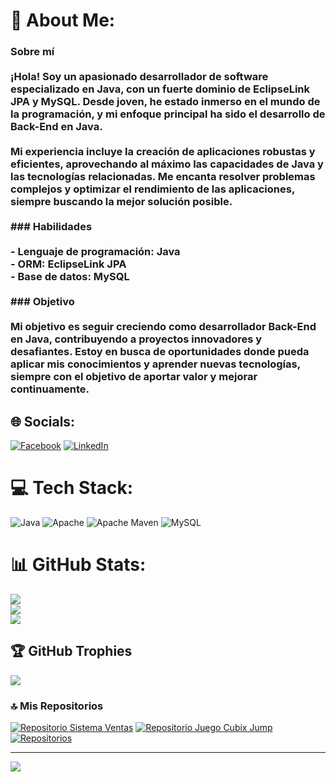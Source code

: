 # 💫 About Me:
### Sobre mí<br><br>¡Hola! Soy un apasionado desarrollador de software especializado en Java, con un fuerte dominio de EclipseLink JPA y MySQL. Desde joven, he estado inmerso en el mundo de la programación, y mi enfoque principal ha sido el desarrollo de Back-End en Java.<br><br>Mi experiencia incluye la creación de aplicaciones robustas y eficientes, aprovechando al máximo las capacidades de Java y las tecnologías relacionadas. Me encanta resolver problemas complejos y optimizar el rendimiento de las aplicaciones, siempre buscando la mejor solución posible.<br><br>### Habilidades<br><br>- **Lenguaje de programación:** Java<br>- **ORM:** EclipseLink JPA<br>- **Base de datos:** MySQL<br><br>### Objetivo<br><br>Mi objetivo es seguir creciendo como desarrollador Back-End en Java, contribuyendo a proyectos innovadores y desafiantes. Estoy en busca de oportunidades donde pueda aplicar mis conocimientos y aprender nuevas tecnologías, siempre con el objetivo de aportar valor y mejorar continuamente.


## 🌐 Socials:
[![Facebook](https://img.shields.io/badge/Facebook-%231877F2.svg?logo=Facebook&logoColor=white)](https://facebook.com/Overworld.Nick) [![LinkedIn](https://img.shields.io/badge/LinkedIn-%230077B5.svg?logo=linkedin&logoColor=white)](https://linkedin.com/in/nickclap-mc-20b627313) 

# 💻 Tech Stack:
![Java](https://img.shields.io/badge/java-%23ED8B00.svg?style=for-the-badge&logo=openjdk&logoColor=white) ![Apache](https://img.shields.io/badge/apache-%23D42029.svg?style=for-the-badge&logo=apache&logoColor=white) ![Apache Maven](https://img.shields.io/badge/Apache%20Maven-C71A36?style=for-the-badge&logo=Apache%20Maven&logoColor=white) ![MySQL](https://img.shields.io/badge/mysql-4479A1.svg?style=for-the-badge&logo=mysql&logoColor=white)
# 📊 GitHub Stats:
![](https://github-readme-stats.vercel.app/api?username=NickClap98&theme=rose_pine&hide_border=false&include_all_commits=false&count_private=false)<br/>
![](https://github-readme-streak-stats.herokuapp.com/?user=NickClap98&theme=rose_pine&hide_border=false)<br/>
![](https://github-readme-stats.vercel.app/api/top-langs/?username=NickClap98&theme=rose_pine&hide_border=false&include_all_commits=false&count_private=false&layout=compact)

## 🏆 GitHub Trophies
![](https://github-profile-trophy.vercel.app/?username=NickClap98&theme=darcula&no-frame=false&no-bg=true&margin-w=4)

### 🔝 Mis Repositorios
[![Repositorio Sistema Ventas](https://github-readme-stats.vercel.app/api/pin/?username=NickClap98&repo=Sistema-Ventas&theme=transparent)](https://github.com/NickClap98/Sistema-Ventas)
[![Repositorio Juego Cubix Jump](https://github-readme-stats.vercel.app/api/pin/?username=NickClap98&repo=Cubix-Jump&theme=shadow_red)](https://github.com/NickClap98/Cubix-Jump)
 [![Repositorios](https://img.shields.io/badge/GitHub-My_Repos-blue?style=for-the-badge&logo=github)](https://github.com/NickClap98?tab=repositories)

---
[![](https://visitcount.itsvg.in/api?id=NickClap98&icon=0&color=0)](https://visitcount.itsvg.in)

<!-- Proudly created with GPRM ( https://gprm.itsvg.in ) -->
